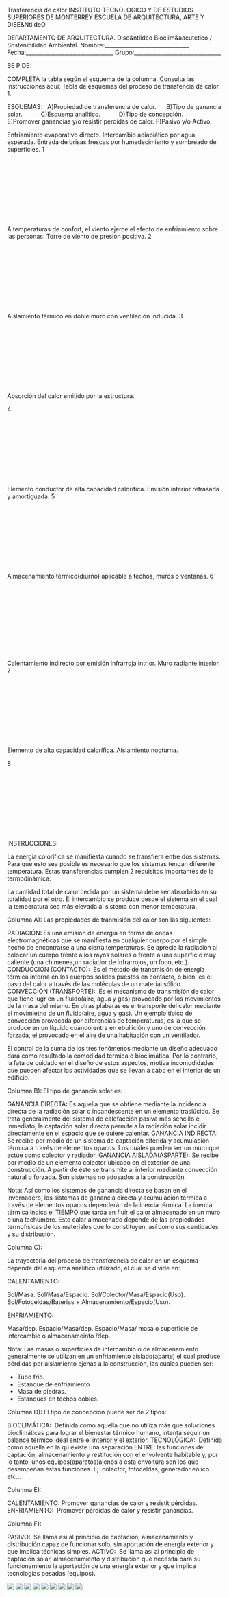 

Trasferencia de calor 
INSTITUTO TECNOLOGICO Y DE ESTUDIOS SUPERIORES DE MONTERREY 
ESCUELA DE ARQUITECTURA, ARTE Y DISE&NtildeO 

DEPARTAMENTO DE ARQUITECTURA.
Dise&ntildeo Bioclim&aacutetico / Sostenibilidad Ambiental.
Nombre:_______________________________ 
Fecha:________________________________ 
Grupo:________________________________ 



SE PIDE: 

COMPLETA la tabla según el esquema de la columna. Consulta las instrucciones aquí: 
Tabla de esquemas del proceso de transfencia de calor 1. 




 ESQUEMAS: 
  
 A)Propiedad de transferencia de calor.     
 B)Tipo de ganancia solar.          
 C)Esquema analítico.          
 D)Tipo de concepción.          
 E)Promover ganancias y/o resistir pérdidas de calor.
 F)Pasivo y/o Activo.  



 
Enfriamiento evaporativo directo. Intercambio adiabiático por agua esperada. 
Entrada de brisas frescas por humedecimiento y sombreado de superficies.
1
     

     

     

     

     

     




 
A temperaturas de confort, el viento ejerce el efecto de enfriamiento sobre las personas.
Torre de viento de presión positiva. 
 2
     

     

     

     

     

     





Aislamiento térmico en doble muro con ventilación inducida.
3
     

     

     

     

     

     





 Absorción del calor emitido por la estructura. 

4
     

     

     

     

     

     




 
Elemento conductor de alta capacidad calorífica. 
Emisión interior retrasada y amortiguada.
5
     

     

     

     

     

     





 Almacenamiento térmico(diurno) aplicable a techos, muros o ventanas.
6
     

     

     

     

     

     





 Calentamiento indirecto por emisión infrarroja intrior. Muro radiante interior.
7
     

     

     

     

     

     





Elemento de alta capacidad calorífica. Aislamiento nocturna.

8
     

     

     

     

     

     











INSTRUCCIONES:   

La energía colorífica se manifiesta cuando se transfiera entre dos sistemas. Para que esto sea posible es necesario que los sistemas tengan diferente temperatura. 
Estas transferencias cumplen 2 requisitos importantes de la termodinámica: 


La cantidad total de calor cedida por un sistema debe ser absorbido en su totalidad por el otro.
El intercambio se produce desde el sistema en el cual la temperatura sea más elevada al sistema con menor temperatura.



Columna A): 
Las propiedades de tranmisión del calor son las siguientes: 


RADIACIÓN: Es una emisión de energía en forma de ondas electromagnéticas que se manifiesta en cualquier cuerpo por el simple hecho de encontrarse a una cierta temperaturas. Se aprecia la radiación al colocar un cuerpo frente a los rayos solares o frente a una superficie muy caliente (una chimenea,un radiador de infrarrojos, un foco, etc.). 
CONDUCCIÓN (CONTACTO):  Es el método de transmisión de energía térmica interna en los cuerpos sólidos puestos en contacto, o bien, es el paso del calor a través de las moléculas de un material sólido.
CONVECCIÓN (TRANSPORTE):  Es el mecanismo de transmisión de calor que tiene lugr en un fluido(aire, agua y gas) provocado por los movimientos de la masa del mismo. En otras plabaras es el transporte del calor mediante el movimietno de un fluido(aire, agua y gas).
 Un ejemplo típico de convección provocada por diferencias de temperaturas, es la que se produce en un líquido cuando entra en ebullición y uno de convección forzada, el provocado en el aire de una habitación con un ventilador. 
 

El control de la suma de los tres fenómenos mediante un diseño adecuado dará como resultado la comodidad térmica o bioclimática. Por lo contrario, la fata de cuidado en el diseño de estos aspectos, motiva incomodidades que pueden afectar las actividades que se llevan a cabo en el interior de un edificio. 


Columna B): 
El tipo de ganancia solar es: 


GANANCIA DIRECTA: Es aquella que se obtiene mediante la incidencia directa de la radiación solar o incandescente en un elemento traslúcido. Se trata generalmente del sistema de calefacción pasiva más sencillo e inmediato, la captación solar directa permite a la radiación solar incidir directamente en el espacio que se quiere calentar. 
GANANCIA INDIRECTA: Se recibe por medio de un sistema de captación diferida y acumulación térmica a través de elementos opacos. Los cuales pueden ser un muro que actúe como colector y radiador. 
GANANCIA AISLADA(ASPARTE): Se recibe por medio de un elemento colector ubicado en el exterior de una construcción. A partir de éste se transmite al interior mediante convección natural o forzada. Son sistemas no adosados a la construcción. 


Nota: 
Así como los sistemas de ganancia directa se basan en el invernadero, los sistemas de ganancia directa y acumulación térmica a través de elementos opacos dependerán de la inercia térmica. 
La inercia térmica indica el TIEMPO que tarda en fluir el calor almacenado en un muro o una techumbre. Este calor almacenado depende de las propiedades termofísicas de los materiales que lo constituyen, así como sus cantidades y su distribución. 


Columna C): 

La trayectoria del proceso de transferencia de calor en un esquema depende del esquema analítico utilizado, el cual se divide en: 

CALENTAMIENTO: 

Sol/Masa. 
Sol/Masa/Espacio. 
Sol/Colector/Masa/Espacio(Uso).
Sol/Fotoceldas/Baterias + Almacenamiento/Espacio(Uso).


ENFRIAMIENTO:

Masa/dep.
Espacio/Masa/dep.
Espacio/Masa/ masa o superficie de intercambio o almacenameinto /dep.


Nota: 
Las masas o superficies de intercambio o de almacenamiento generalmente se utilizan en un enfriamiento aislado(aparte) el cual produce pérdidas por aislamiento ajenas a la construcción, las cuales pueden ser: 
- Tubo frío.
- Estanque de enfriamiento
- Masa de piedras.
- Estanques en techos dobles.


Columna D): 
 El tipo de concepción puede ser de 2 tipos: 


BIOCLIMÁTICA:  Definida como aquella que no utiliza más que soluciones bioclimáticas para lograr el bienestar térmico humano, intenta seguir un balance térmico ideal entre el interior y el exterior. 
TECNOLÓGICA:  Definida como aquella en la qu existe una separación ENTRE: las funciones de captación, almacenamiento y restitución con el envolvente habitable y, por lo tanto, unos equipos(aparatos)ajenos a ésta envoltura son los que desempeñan éstas funciones. Ej. colector, fotoceldas, generador eólico etc...




Columna E): 


CALENTAMIENTO: Promover ganancias de calor y resistit pérdidas.
ENFRIAMIENTO:  Promover pérdidas de calor y resistir ganancias.




Columna F): 



PASIVO:  Se llama así al principio de captación, almacenamiento y distribución capaz de funcionar solo, sin aportación de energía exterior y que implica técnicas simples.
ACTIVO:  Se llama así al principio de captación solar, almacenamiento y distribución que necesita para su funcionamiento la aportación de una energía exterior y que implica tecnologías pesadas (equipos).




![](./TRANSFE.64.jpg)
![](./tranfer.27.jpg)
![](./TRANSF.43.jpg)
![](./TRANSF.44.jpg)
![](./TRANSF.46.jpg)
![](./TRANSF.47.jpg)
![](./TRANSF.45.jpg)
![](./TRANSF.48.jpg)
![](./arrw08_22a.gif)
